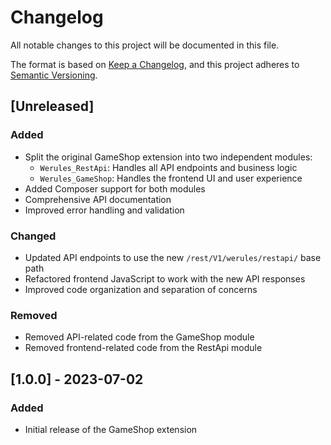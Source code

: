 # Changelog

All notable changes to this project will be documented in this file.

The format is based on [Keep a Changelog](https://keepachangelog.com/en/1.0.0/),
and this project adheres to [Semantic Versioning](https://semver.org/spec/v2.0.0.html).

## [Unreleased]

### Added
- Split the original GameShop extension into two independent modules:
  - `Werules_RestApi`: Handles all API endpoints and business logic
  - `Werules_GameShop`: Handles the frontend UI and user experience
- Added Composer support for both modules
- Comprehensive API documentation
- Improved error handling and validation

### Changed
- Updated API endpoints to use the new `/rest/V1/werules/restapi/` base path
- Refactored frontend JavaScript to work with the new API responses
- Improved code organization and separation of concerns

### Removed
- Removed API-related code from the GameShop module
- Removed frontend-related code from the RestApi module

## [1.0.0] - 2023-07-02
### Added
- Initial release of the GameShop extension
